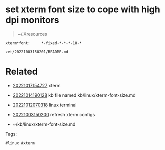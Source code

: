 # set xterm font size to cope with high dpi monitors
> ~/.Xresources
```
xterm*font:     *-fixed-*-*-*-18-*
```

` zet/20221003150201/README.md `

# Related

- [20221017154727](/zet/20221017154727/README.md) xterm

- [20221014190128](/zet/20221014190128/README.md) kb file named kb/linux/xterm-font-size.md
- [20221012070318](/zet/20221012070318/README.md) linux terminal
- [20221003150200](/zet/20221003150200/README.md) refresh xterm configs
- ~/kb/linux/xterm-font-size.md

Tags:

    #linux #xterm 
